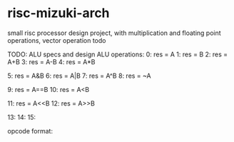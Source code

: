 # risc-mizuki-arch
small risc processor design project, with multiplication and floating point operations, vector operation todo

TODO: ALU specs and design
ALU operations:
0: res = A
1: res = B
2: res = A+B
3: res = A-B 
4: res = A*B

5: res = A&B
6: res = A|B
7: res = A^B
8: res = ~A

9: res = A==B
10: res = A<B

11: res = A<<B
12: res = A>>B

13:
14:
15:

opcode format: 